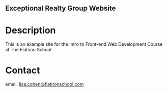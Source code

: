 Exceptional Realty Group Website
---

# Description

This is an example site for the Intro to Front-end Web Development Course at The Flatiron School

# Contact

email: lisa.cohen@flatironschool.com